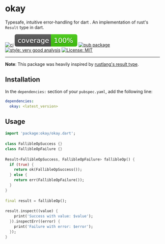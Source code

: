 
# okay

Typesafe, intuitive error-handling for dart . An implementation of rust's `Result` type in dart.

[![ci][ci_badge]][ci_link]
[![coverage][coverage_badge]][ci_link]
[![pub package][pub_badge]][pub_link]
[![style: very good analysis][very_good_analysis_badge]][very_good_analysis_link]
[![License: MIT][license_badge]][license_link]

---

**Note**: This package was heavily inspired by [rustlang's result type][result_link].

## Installation

In the `dependencies:` section of your `pubspec.yaml`, add the following line:

```yaml
dependencies:
  okay: <latest_version>
```

## Usage

```dart
import 'package:okay/okay.dart';

class FallibleOpSuccess {}
class FallibleOpFailure {}

Result<FallibleOpSuccess, FallibleOpFailure> fallibleOp() {
  if (true) {
    return ok(FallibleOpSuccess());
  } else {
    return err(FallibleOpFailure());
  }
}

final result = fallibleOp();

result.inspect((value) {
    print('Success with value: $value');
  }).inspectErr((error) {
    print('Failure with error: $error');
  });
}
```

[ci_badge]: https://img.shields.io/github/workflow/status/0xba1/okay/okay
[ci_link]: https://github.com/0xba1/okay/actions
[very_good_analysis_badge]: https://img.shields.io/badge/style-very_good_analysis-B22C89.svg
[very_good_analysis_link]: https://pub.dev/packages/very_good_analysis
[pub_badge]: https://img.shields.io/pub/v/okay
[pub_link]: https://pub.dev/packages/okay
[license_badge]: https://img.shields.io/badge/license-MIT-blue.svg
[license_link]: https://opensource.org/licenses/MIT
[result_link]: https://doc.rust-lang.org/std/result/index.html
[coverage_badge]: https://raw.githubusercontent.com/0xba1/okay/b9311276cdc3a77071f18cb8a487368f8435f35c/.assets/coverage_badge.svg
